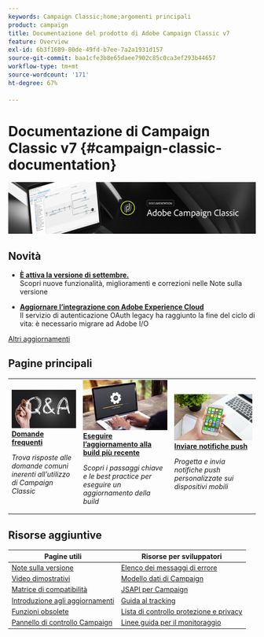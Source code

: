 ```yaml
---
keywords: Campaign Classic;home;argomenti principali
product: campaign
title: Documentazione del prodotto di Adobe Campaign Classic v7
feature: Overview
exl-id: 6b3f1689-80de-49fd-b7ee-7a2a1931d157
source-git-commit: baa1cfe3b8e65daee7902c85c0ca3ef293b44657
workflow-type: tm+mt
source-wordcount: '171'
ht-degree: 67%

---
```


# Documentazione di Campaign Classic v7 {#campaign-classic-documentation}

![](platform/using/assets/do-not-localize/banner_acc_doc.jpg)

## Novità

* **[È attiva la versione di settembre.](rn/using/latest-release.md)**<br/> Scopri nuove funzionalità, miglioramenti e correzioni nelle Note sulla versione

<!--* **[Secure your Campaign environment](technotes/using/tech-stack-upgrade.md)**<br/> Update to the latest versions to secure your Campaign platform-->

* **[Aggiornare l’integrazione con Adobe Experience Cloud](integrations/using/configuring-adobe-io.md)**<br/> Il servizio di autenticazione OAuth legacy ha raggiunto la fine del ciclo di vita: è necessario migrare ad Adobe I/O

[Altri aggiornamenti](rn/using/documentation-updates.md)

## Pagine principali

<table style="table-layout:fixed">
<tr>
  <td>
    <a href="platform/using/common-questions.md">
      <img alt="Domande frequenti" src="platform/using/assets/FAQ.png"/>
    </a>
    <div>
      <a href="platform/using/common-questions.md">
    <strong>Domande frequenti</strong>
    </a>
    </div>
    <p>
    <em>Trova risposte alle domande comuni inerenti all’utilizzo di Campaign Classic</em>
    <p>
  </td>
   <td>
    <a href="production/using/build-upgrade.md">
      <img alt="Aggiornamento della build" src="platform/using/assets/upgrade.png" />
    </a>
    <div>
      <a href="production/using/build-upgrade.md">
    <strong>Eseguire l’aggiornamento alla build più recente</strong>
    </a>
    </div>
    <p>
    <em>Scopri i passaggi chiave e le best practice per eseguire un aggiornamento della build</em>
    <p>
  </td>
  <td>
    <a href="delivery/using/create-notifications-ios.md">
       <img alt="Notifiche push" src="platform/using/assets/push.png" />
    </a>
    <div>
       <a href="delivery/using/create-notifications-ios.md">
    <strong>Inviare notifiche push</strong>
    </a>
    </div>
    <p>
    <em>Progetta e invia notifiche push personalizzate sui dispositivi mobili</em>
    <p>
  </td>
</tr>
</table>

## Risorse aggiuntive

| Pagine utili | Risorse per sviluppatori |
|---|---|
| [Note sulla versione](rn/using/latest-release.md) | [Elenco dei messaggi di errore](https://experienceleague.adobe.com/developer/campaign-errors/error_codes.html?lang=it) |
| [Video dimostrativi](https://experienceleague.adobe.com/docs/campaign-classic-learn/tutorials/overview.html?lang=it) | [Modello dati di Campaign](configuration/using/about-data-model.md) |
| [Matrice di compatibilità](rn/using/compatibility-matrix.md) | [JSAPI per Campaign](https://experienceleague.adobe.com/developer/campaign-api/api/p-1.html) |
| [Introduzione agli aggiornamenti](rn/using/rn-overview.md) | [Guida al tracking](delivery/using/about-message-tracking.md) |
| [Funzioni obsolete](rn/using/deprecated-features.md) | [Lista di controllo protezione e privacy](https://experienceleague.adobe.com/docs/campaign-classic/using/installing-campaign-classic/security-privacy/get-started-security-privacy.html) |
| [Pannello di controllo Campaign](https://experienceleague.adobe.com/docs/control-panel/using/control-panel-home.html?lang=it) | [Linee guida per il monitoraggio](production/using/monitoring-guidelines.md) |
